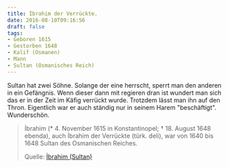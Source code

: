 ```yaml
---
title: İbrahim der Verrückte.
date: 2016-08-10T09:16:56
draft: false
tags:
- Geboren 1615
- Gestorben 1648
- Kalif (Osmanen)
- Mann
- Sultan (Osmanisches Reich)
---
```


Sultan hat zwei Söhne. Solange der eine herrscht, sperrt man den anderen in
ein Gefängnis. Wenn dieser dann mit regieren dran ist wundert man sich das
er in der Zeit im Käfig verrückt wurde. Trotzdem lässt man ihn auf den
Thron. Eigentlich war er auch ständig nur in seinem Harem "beschäftigt".
Wunderschön.

> İbrahim (* 4. November 1615 in Konstantinopel; † 18. August 1648 ebenda),
> auch İbrahim der Verrückte (türk. deli), war von 1640 bis 1648 Sultan des
> Osmanischen Reiches.
>
> Quelle: [İbrahim (Sultan)](https://de.wikipedia.org/wiki/İbrahim_(Sultan))
